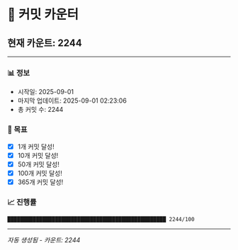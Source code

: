 # 🔢 커밋 카운터

## 현재 카운트: 2244

---

### 📊 정보
- 시작일: 2025-09-01
- 마지막 업데이트: 2025-09-01 02:23:06
- 총 커밋 수: 2244

### 🎯 목표
- [x] 1개 커밋 달성!
- [x] 10개 커밋 달성!
- [x] 50개 커밋 달성!
- [x] 100개 커밋 달성!
- [x] 365개 커밋 달성!

### 📈 진행률
```
██████████████████████████████████████████████████ 2244/100
```

---
*자동 생성됨 - 카운트: 2244*
